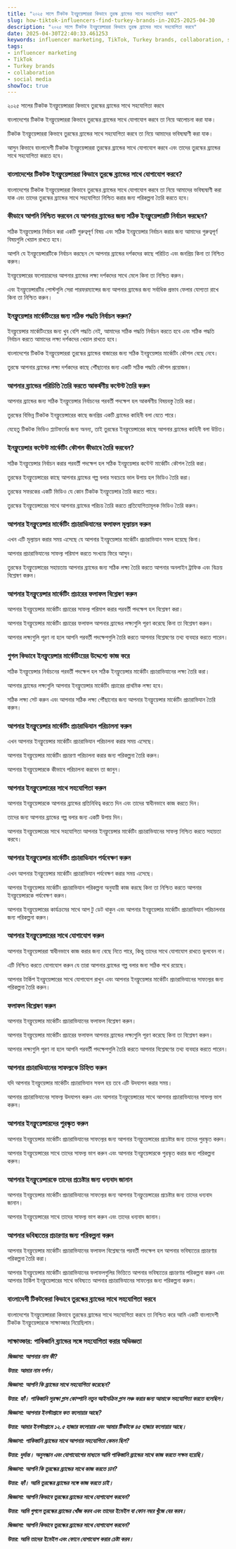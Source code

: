 ```yaml
---
title: "২০২৫ সালে টিকটক ইনফ্লুয়েন্সাররা কিভাবে তুরস্ক ব্র্যান্ডের সাথে সহযোগিতা করবে"
slug: how-tiktok-influencers-find-turkey-brands-in-2025-2025-04-30
description: "২০২৫ সালে টিকটক ইনফ্লুয়েন্সাররা কিভাবে তুরস্ক ব্র্যান্ডের সাথে সহযোগিতা করবে"
date: 2025-04-30T22:40:33.461253
keywords: influencer marketing, TikTok, Turkey brands, collaboration, social media
tags:
- influencer marketing
- TikTok
- Turkey brands
- collaboration
- social media
showToc: true
---
```


২০২৫ সালের টিকটক ইনফ্লুয়েন্সাররা কিভাবে তুরস্কের ব্র্যান্ডের সাথে সহযোগিতা করবে

বাংলাদেশের টিকটক ইনফ্লুয়েন্সাররা কিভাবে তুরস্কের ব্র্যান্ডের সাথে যোগাযোগ করবে তা নিয়ে আলোচনা করা যাক।

টিকটক ইনফ্লুয়েন্সাররা কিভাবে তুরস্কের ব্র্যান্ডের সাথে সহযোগিতা করবে তা নিয়ে আমাদের ভবিষ্যদ্বাণী করা যাক।

আসুন কিভাবে বাংলাদেশী টিকটক ইনফ্লুয়েন্সাররা তুরস্কের ব্র্যান্ডের সাথে যোগাযোগ করবে এবং তাদের তুরস্কের ব্র্যান্ডের সাথে সহযোগিতা করতে হবে।

### বাংলাদেশের টিকটক ইনফ্লুয়েন্সাররা কিভাবে তুরস্কে ব্র্যান্ডের সাথে যোগাযোগ করবে?

বাংলাদেশের টিকটক ইনফ্লুয়েন্সাররা কিভাবে তুরস্কের ব্র্যান্ডের সাথে যোগাযোগ করবে তা নিয়ে আমাদের ভবিষ্যদ্বাণী করা যাক এবং তাদের তুরস্কের ব্র্যান্ডের সাথে সহযোগিতা নিশ্চিত করার জন্য পরিকল্পনা তৈরি করতে হবে।

### কীভাবে আপনি নিশ্চিত করবেন যে আপনার ব্র্যান্ডের জন্য সঠিক ইনফ্লুয়েন্সারটি নির্বাচন করছেন?

সঠিক ইনফ্লুয়েন্সার নির্বাচন করা একটি গুরুত্বপূর্ণ বিষয় এবং সঠিক ইনফ্লুয়েন্সার নির্বাচন করার জন্য আমাদের গুরুত্বপূর্ণ বিষয়গুলি খেয়াল রাখতে হবে।

আপনি যে ইনফ্লুয়েন্সারটিকে নির্বাচন করছেন সে আপনার ব্র্যান্ডের দর্শকদের কাছে পরিচিত এবং জনপ্রিয় কিনা তা নিশ্চিত করুন।

ইনফ্লুয়েন্সারের ফলোয়ারদের আপনার ব্র্যান্ডের লক্ষ্য দর্শকদের সাথে মেলে কিনা তা নিশ্চিত করুন।

এবং ইনফ্লুয়েন্সারটির পোস্টগুলি সেরা পারফরম্যান্সের জন্য আপনার ব্র্যান্ডের জন্য সর্বাধিক প্রভাব ফেলার যোগ্যতা রাখে কিনা তা নিশ্চিত করুন।

### ইনফ্লুয়েন্সার মার্কেটিংয়ের জন্য সঠিক পদ্ধতি নির্বাচন করুন?

ইনফ্লুয়েন্সার মার্কেটিংয়ের জন্য খুব বেশি পদ্ধতি নেই, আমাদের সঠিক পদ্ধতি নির্বাচন করতে হবে এবং সঠিক পদ্ধতি নির্বাচন করতে আমাদের লক্ষ্য দর্শকদের খেয়াল রাখতে হবে।

বাংলাদেশের টিকটক ইনফ্লুয়েন্সাররা তুরস্কের ব্র্যান্ডের বাজারের জন্য সঠিক ইনফ্লুয়েন্সার মার্কেটিং কৌশল বেছে নেবে।

তুরস্কে আপনার ব্র্যান্ডের লক্ষ্য দর্শকদের কাছে পৌঁছানোর জন্য একটি সঠিক পদ্ধতি কৌশল প্রয়োজন।

### আপনার ব্র্যান্ডের পরিচিতি তৈরি করতে আকর্ষণীয় কন্টেন্ট তৈরি করুন

আপনার ব্র্যান্ডের জন্য সঠিক ইনফ্লুয়েন্সার নির্বাচনের পরবর্তী পদক্ষেপ হল আকর্ষণীয় বিষয়বস্তু তৈরি করা।

তুরস্কের বিভিন্ন টিকটক ইনফ্লুয়েন্সারের কাছে জনপ্রিয় একটি ব্র্যান্ডের কাহিনী বলা যেতে পারে।

যেহেতু টিকটক ভিডিও প্ল্যাটফর্মের জন্য অনন্য, তাই তুরস্কের ইনফ্লুয়েন্সারের কাছে আপনার ব্র্যান্ডের কাহিনী বলা উচিত।

### ইনফ্লুয়েন্সার কন্টেন্ট মার্কেটিং কৌশল কীভাবে তৈরি করবেন?

সঠিক ইনফ্লুয়েন্সার নির্বাচন করার পরবর্তী পদক্ষেপ হল সঠিক ইনফ্লুয়েন্সার কন্টেন্ট মার্কেটিং কৌশল তৈরি করা।

তুরস্কের ইনফ্লুয়েন্সারের কাছে আপনার ব্র্যান্ডের গল্প বলার সবচেয়ে ভাল উপায় হল ভিডিও তৈরি করা।

তুরস্কের সফরকের একটি ভিডিও যে কোন টিকটক ইনফ্লুয়েন্সার তৈরি করতে পারে।

তুরস্কের ইনফ্লুয়েন্সারের সাথে আপনার ব্র্যান্ডের পরিচয় তৈরি করতে প্রতিযোগিতামূলক ভিডিও তৈরি করুন।

### আপনার ইনফ্লুয়েন্সার মার্কেটিং প্রচারাভিযানের ফলাফল মূল্যায়ন করুন

এখন এটি মূল্যায়ন করার সময় এসেছে যে আপনার ইনফ্লুয়েন্সার মার্কেটিং প্রচারাভিযান সফল হয়েছে কিনা।

আপনার প্রচারাভিযানের সাফল্য পরিমাপ করতে সংখ্যায় ফিরে আসুন।

তুরস্কের ইনফ্লুয়েন্সারের সহায়তায় আপনার ব্র্যান্ডের জন্য সঠিক লক্ষ্য তৈরি করতে আপনার অনলাইন ট্রাফিক এবং বিক্রয় বিশ্লেষণ করুন।

### আপনার ইনফ্লুয়েন্সার মার্কেটিং প্রচারের ফলাফল বিশ্লেষণ করুন

আপনার ইনফ্লুয়েন্সার মার্কেটিং প্রচারের সাফল্য পরিমাপ করার পরবর্তী পদক্ষেপ হল বিশ্লেষণ করা।

আপনার ইনফ্লুয়েন্সার মার্কেটিং প্রচারের ফলাফল আপনার ব্র্যান্ডের লক্ষ্যগুলি পূরণ করেছে কিনা তা বিশ্লেষণ করুন।

আপনার লক্ষ্যগুলি পূরণ না হলে আপনি পরবর্তী পদক্ষেপগুলি তৈরি করতে আপনার বিশ্লেষণের তথ্য ব্যবহার করতে পারেন।

### গুগল কিভাবে ইনফ্লুয়েন্সার মার্কেটিংয়ের উদ্দেশ্যে কাজ করে

সঠিক ইনফ্লুয়েন্সার নির্বাচনের পরবর্তী পদক্ষেপ হল সঠিক ইনফ্লুয়েন্সার মার্কেটিং প্রচারাভিযানের লক্ষ্য তৈরি করা।

আপনার ব্র্যান্ডের লক্ষ্যগুলি আপনার ইনফ্লুয়েন্সার মার্কেটিং প্রচারের প্রাথমিক লক্ষ্য হবে।

সঠিক লক্ষ্য সেট করুন এবং আপনার সঠিক লক্ষ্য পৌঁছানোর জন্য আপনার ইনফ্লুয়েন্সার মার্কেটিং প্রচারাভিযান তৈরি করুন।

### আপনার ইনফ্লুয়েন্সার মার্কেটিং প্রচারাভিযান পরিচালনা করুন

এখন আপনার ইনফ্লুয়েন্সার মার্কেটিং প্রচারাভিযান পরিচালনা করার সময় এসেছে।

আপনার ইনফ্লুয়েন্সার মার্কেটিং প্রচারণা পরিচালনা করার জন্য পরিকল্পনা তৈরি করুন।

আপনার ইনফ্লুয়েন্সারকে কীভাবে পরিচালনা করবেন তা জানুন।

### আপনার ইনফ্লুয়েন্সারের সাথে সহযোগিতা করুন

আপনার ইনফ্লুয়েন্সারকে আপনার ব্র্যান্ডের প্রতিনিধিত্ব করতে দিন এবং তাদের স্বাধীনভাবে কাজ করতে দিন।

তাদের জন্য আপনার ব্র্যান্ডের গল্প বলার জন্য একটি উপায় দিন।

আপনার ইনফ্লুয়েন্সারের সাথে সহযোগিতা আপনার ইনফ্লুয়েন্সার মার্কেটিং প্রচারাভিযানের সাফল্য নিশ্চিত করতে সহায়তা করবে।

### আপনার ইনফ্লুয়েন্সার মার্কেটিং প্রচারাভিযান পর্যবেক্ষণ করুন

এখন আপনার ইনফ্লুয়েন্সার মার্কেটিং প্রচারাভিযান পর্যবেক্ষণ করার সময় এসেছে।

আপনার ইনফ্লুয়েন্সার মার্কেটিং প্রচারাভিযান পরিকল্পনা অনুযায়ী কাজ করছে কিনা তা নিশ্চিত করতে আপনার ইনফ্লুয়েন্সারকে পর্যবেক্ষণ করুন।

আপনার ইনফ্লুয়েন্সারের কার্যক্রমের সাথে আপ টু ডেট থাকুন এবং আপনার ইনফ্লুয়েন্সার মার্কেটিং প্রচারাভিযান পরিচালনার জন্য পরিকল্পনা করুন।

### আপনার ইনফ্লুয়েন্সারের সাথে যোগাযোগ করুন

আপনার ইনফ্লুয়েন্সাররা স্বাধীনভাবে কাজ করার জন্য বেছে নিতে পারে, কিন্তু তাদের সাথে যোগাযোগ রাখতে ভুলবেন না।

এটি নিশ্চিত করতে যোগাযোগ করুন যে তারা আপনার ব্র্যান্ডের গল্প বলার জন্য সঠিক পথে রয়েছে।

আপনার টার্কিশ ইনফ্লুয়েন্সারের সাথে যোগাযোগ রাখুন এবং আপনার ইনফ্লুয়েন্সার মার্কেটিং প্রচারাভিযানের সাফল্যের জন্য পরিকল্পনা তৈরি করুন।

### ফলাফল বিশ্লেষণ করুন

আপনার ইনফ্লুয়েন্সার মার্কেটিং প্রচারাভিযানের ফলাফল বিশ্লেষণ করুন।

আপনার ইনফ্লুয়েন্সার মার্কেটিং প্রচারের ফলাফল আপনার ব্র্যান্ডের লক্ষ্যগুলি পূরণ করেছে কিনা তা বিশ্লেষণ করুন।

আপনার লক্ষ্যগুলি পূরণ না হলে আপনি পরবর্তী পদক্ষেপগুলি তৈরি করতে আপনার বিশ্লেষণের তথ্য ব্যবহার করতে পারেন।

### আপনার প্রচারাভিযানের সাফল্যকে চিহ্নিত করুন

যদি আপনার ইনফ্লুয়েন্সার মার্কেটিং প্রচারাভিযান সফল হয় তবে এটি উদযাপন করার সময়।

আপনার প্রচারাভিযানের সাফল্য উদযাপন করুন এবং আপনার ইনফ্লুয়েন্সারের সাথে আপনার প্রচারাভিযানের সাফল্য ভাগ করুন।

### আপনার ইনফ্লুয়েন্সারদের পুরস্কৃত করুন

আপনার ইনফ্লুয়েন্সার মার্কেটিং প্রচারাভিযানের সাফল্যের জন্য আপনার ইনফ্লুয়েন্সারের প্রচেষ্টার জন্য তাদের পুরস্কৃত করুন।

আপনার ইনফ্লুয়েন্সারের সাথে তাদের সাফল্য ভাগ করুন এবং আপনার ইনফ্লুয়েন্সারকে পুরস্কৃত করার জন্য পরিকল্পনা করুন।

### আপনার ইনফ্লুয়েন্সারকে তাদের প্রচেষ্টার জন্য ধন্যবাদ জানান

আপনার ইনফ্লুয়েন্সার মার্কেটিং প্রচারাভিযানের সাফল্যের জন্য আপনার ইনফ্লুয়েন্সারের প্রচেষ্টার জন্য তাদের ধন্যবাদ জানান।

আপনার ইনফ্লুয়েন্সারের সাথে তাদের সাফল্য ভাগ করুন এবং তাদের ধন্যবাদ জানান।

### আপনার ভবিষ্যতের প্রচারণার জন্য পরিকল্পনা করুন

আপনার ইনফ্লুয়েন্সার মার্কেটিং প্রচারাভিযানের ফলাফল বিশ্লেষণের পরবর্তী পদক্ষেপ হল আপনার ভবিষ্যতের প্রচারণার পরিকল্পনা তৈরি করা।

আপনার ইনফ্লুয়েন্সার মার্কেটিং প্রচারাভিযানের ফলাফলগুলির ভিত্তিতে আপনার ভবিষ্যতের প্রচারণার পরিকল্পনা করুন এবং আপনার টার্কিশ ইনফ্লুয়েন্সারের সাথে ভবিষ্যতে আপনার প্রচারাভিযানের সাফল্যের জন্য পরিকল্পনা করুন।

### বাংলাদেশী টিকটকেরা কিভাবে তুরস্কের ব্র্যান্ডের সাথে সহযোগিতা করবে

বাংলাদেশের ইনফ্লুয়েন্সাররা কিভাবে তুরস্কের ব্র্যান্ডের সাথে সহযোগিতা করবে তা নিশ্চিত করে আমি একটি বাংলাদেশী টিকটক ইনফ্লুয়েন্সারকে সাক্ষাত্কার নিয়েছিলাম।

### সাক্ষাত্কার: পাকিস্তানি ব্র্যান্ডের সঙ্গে সহযোগিতা করার অভিজ্ঞতা

***জিজ্ঞাসা: আপনার নাম কী?***

***উত্তর: আমার নাম দর্শন।***

***জিজ্ঞাসা: আপনি কি ব্র্যান্ডের সাথে সহযোগিতা করেছেন?***

***উত্তর: হ্যাঁ। পাকিস্তানি সুরক্ষা গ্লাস কোম্পানি নতুন আইসক্রিম গ্লাস লঞ্চ করার জন্য আমাকে সহযোগিতা করতে বলেছিল।***

***জিজ্ঞাসা: আপনার ইনস্টাগ্রামে কত ফলোয়ার আছে?***

***উত্তর: আমার ইনস্টাগ্রামে ১২.৫ হাজার ফলোয়ার এবং আমার টিকটকে ৪৫ হাজার ফলোয়ার আছে।***

***জিজ্ঞাসা: পাকিস্তানি ব্র্যান্ডের সাথে আপনার সহযোগিতা কেমন ছিল?***

***উত্তর: দুর্দান্ত। অনুসন্ধান এবং যোগাযোগের মাধ্যমে আমি পাকিস্তানি ব্র্যান্ডের সাথে কাজ করতে সক্ষম হয়েছি।***

***জিজ্ঞাসা: আপনি কি তুরস্কের ব্র্যান্ডের সাথে কাজ করতে চান?***

***উত্তর: হ্যাঁ। আমি তুরস্কের ব্র্যান্ডের সঙ্গে কাজ করতে চাই।***

***জিজ্ঞাসা: আপনি কিভাবে তুরস্কের ব্র্যান্ডের সাথে যোগাযোগ করবেন?***

***উত্তর: আমি গুগলে তুরস্কের ব্র্যান্ডের খোঁজ করব এবং তাদের ইমেইল বা ফোন নম্বর খুঁজে বের করব।***

***জিজ্ঞাসা: আপনি কিভাবে তুরস্কের ব্র্যান্ডের সাথে যোগাযোগ করবেন?***

***উত্তর: আমি তাদের ইমেইল এবং ফোনে যোগাযোগ করার চেষ্টা করব।***